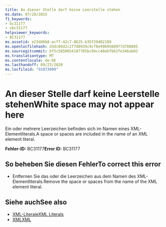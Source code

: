 ```yaml
---
title: An dieser Stelle darf keine Leerstelle stehen
ms.date: 07/20/2015
f1_keywords:
- bc31177
- vbc31177
helpviewer_keywords:
- BC31177
ms.assetid: e23d46b8-acf7-42c7-8625-b35f29d02189
ms.openlocfilehash: d3dc0dd2c2f7d0939c9cf8e99b9560977d788885
ms.sourcegitcommit: bf5c5850654187705bc94cc40ebfb62fe346ab02
ms.translationtype: MT
ms.contentlocale: de-DE
ms.lasthandoff: 09/23/2020
ms.locfileid: "91073099"
---
```

# <a name="white-space-may-not-appear-here"></a><span data-ttu-id="5cc08-102">An dieser Stelle darf keine Leerstelle stehen</span><span class="sxs-lookup"><span data-stu-id="5cc08-102">White space may not appear here</span></span>

<span data-ttu-id="5cc08-103">Ein oder mehrere Leerzeichen befinden sich im Namen eines XML-Elementliterals.</span><span class="sxs-lookup"><span data-stu-id="5cc08-103">A space or spaces are included in the name of an XML element literal.</span></span>  
  
 <span data-ttu-id="5cc08-104">**Fehler-ID:** BC31177</span><span class="sxs-lookup"><span data-stu-id="5cc08-104">**Error ID:** BC31177</span></span>  
  
## <a name="to-correct-this-error"></a><span data-ttu-id="5cc08-105">So beheben Sie diesen Fehler</span><span class="sxs-lookup"><span data-stu-id="5cc08-105">To correct this error</span></span>  
  
- <span data-ttu-id="5cc08-106">Entfernen Sie das oder die Leerzeichen aus dem Namen des XML-Elementliterals.</span><span class="sxs-lookup"><span data-stu-id="5cc08-106">Remove the space or spaces from the name of the XML element literal.</span></span>  
  
## <a name="see-also"></a><span data-ttu-id="5cc08-107">Siehe auch</span><span class="sxs-lookup"><span data-stu-id="5cc08-107">See also</span></span>

- [<span data-ttu-id="5cc08-108">XML-Literale</span><span class="sxs-lookup"><span data-stu-id="5cc08-108">XML Literals</span></span>](../language-reference/xml-literals/index.md)
- [<span data-ttu-id="5cc08-109">XML</span><span class="sxs-lookup"><span data-stu-id="5cc08-109">XML</span></span>](../programming-guide/language-features/xml/index.md)

